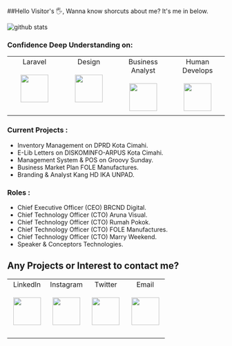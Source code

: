##Hello Visitor's 🖐, Wanna know shorcuts about me? It's me in below.

![github stats](https://github-readme-stats.vercel.app/api?username=farridkun&show_icons=true)

### Confidence Deep Understanding on:  
<table>
  <tbody>
    <tr valign="top">
      <td width="25%" align="center" style="padding-bottom: 30px">
        <span>Laravel</span><br><br> 
        <img height="64px" src="#">
      </td>
      <td width="25%" align="center">
        <span>Design</span><br><br> 
        <img height="64px" src="#">
      </td>
      <td width="25%" align="center">
        <span>Business Analyst</span><br><br> 
        <img height="64px" src="#">
      </td>
      <td width="25%" align="center">
        <span>Human Develops</span><br><br> 
        <img height="64px" src="#">
      </td>
    </tr>
  </tbody>
</table>


### Current Projects : 
- Inventory Management on DPRD Kota Cimahi.
- E-Lib Letters on DISKOMINFO-ARPUS Kota Cimahi.
- Management System & POS on Groovy Sunday.  
- Business Market Plan FOLE Manufactures.  
- Branding & Analyst Kang HD IKA UNPAD.  

### Roles :
- Chief Executive Officer (CEO) BRCND Digital.
- Chief Technology Officer (CTO) Aruna Visual.
- Chief Technology Officer (CTO) Rumah Pokok.
- Chief Technology Officer (CTO) FOLE Manufactures.
- Chief Technology Officer (CTO) Marry Weekend.
- Speaker & Conceptors Technologies.

## Any Projects or Interest to contact me?
<table>
  <tbody>
    <tr valign="top">
      <td width="25%" align="center" style="padding-bottom: 30px">
        <span>LinkedIn</span><br><br> 
        <img height="64px" src="#">
      </td>
      <td width="25%" align="center">
        <span>Instagram</span><br><br> 
        <img height="64px" src="#">
      </td>
      <td width="25%" align="center">
        <span>Twitter</span><br><br> 
        <img height="64px" src="#">
      </td>
      <td width="25%" align="center">
        <span>Email</span><br><br> 
        <img height="64px" src="#">
      </td>
    </tr>
  </tbody>
</table>

